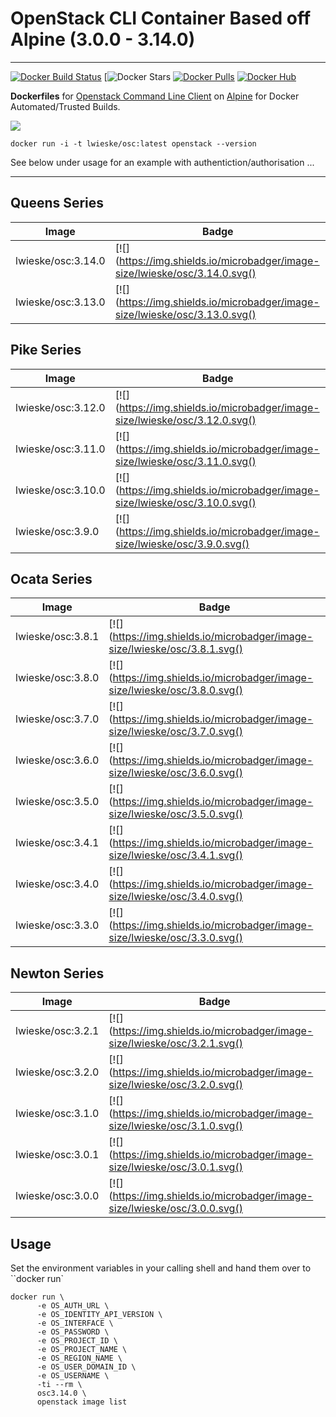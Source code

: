 # OpenStack CLI Container Based off Alpine (3.0.0 - 3.14.0)

---
[![Docker Build Status](https://img.shields.io/docker/build/lwieske/osc.svg)](https://hub.docker.com/r/lwieske/osc/builds/)
[![Docker Stars](https://img.shields.io/docker/stars/lwieske/osc.svg)
[![Docker Pulls](https://img.shields.io/docker/pulls/lwieske/osc.svg)](https://hub.docker.com/r/lwieske/osc/)
[![Docker Hub](https://img.shields.io/docker/pulls/lwieske/osc.svg?style=flat)](https://registry.hub.docker.com/u/lwieske/osc/)

**Dockerfiles** for [Openstack Command Line Client](https://docs.openstack.org/python-openstackclient/latest/) on [Alpine](https://registry.hub.docker.com/_/alpine/) for Docker Automated/Trusted Builds.

[![](https://images.microbadger.com/badges/image/lwieske/osc.svg)](https://microbadger.com/images/lwieske/osc)

```
docker run -i -t lwieske/osc:latest openstack --version
```

See below under usage for an example with authentiction/authorisation ...

***

## Queens Series
| Image | Badge |
| ----- | ----- |
| lwieske/osc:3.14.0 | [![](https://img.shields.io/microbadger/image-size/lwieske/osc/3.14.0.svg() | [![](https://img.shields.io/microbadger/layers/lwieske/osc/3.14.0.svg() |
| lwieske/osc:3.13.0 | [![](https://img.shields.io/microbadger/image-size/lwieske/osc/3.13.0.svg() | [![](https://img.shields.io/microbadger/layers/lwieske/osc/3.13.0.svg() |

## Pike Series

| Image | Badge |
| ----- | ----- |
| lwieske/osc:3.12.0 | [![](https://img.shields.io/microbadger/image-size/lwieske/osc/3.12.0.svg() | [![](https://img.shields.io/microbadger/layers/lwieske/osc/3.12.0.svg() |
| lwieske/osc:3.11.0 | [![](https://img.shields.io/microbadger/image-size/lwieske/osc/3.11.0.svg() | [![](https://img.shields.io/microbadger/layers/lwieske/osc/3.11.0.svg() |
| lwieske/osc:3.10.0 | [![](https://img.shields.io/microbadger/image-size/lwieske/osc/3.10.0.svg() | [![](https://img.shields.io/microbadger/layers/lwieske/osc/3.10.0.svg() |
| lwieske/osc:3.9.0 | [![](https://img.shields.io/microbadger/image-size/lwieske/osc/3.9.0.svg() | [![](https://img.shields.io/microbadger/layers/lwieske/osc/3.9.0.svg() |

## Ocata Series

| Image | Badge |
| ----- | ----- |
| lwieske/osc:3.8.1 | [![](https://img.shields.io/microbadger/image-size/lwieske/osc/3.8.1.svg() | [![](https://img.shields.io/microbadger/layers/lwieske/osc/3.8.1.svg() |
| lwieske/osc:3.8.0 | [![](https://img.shields.io/microbadger/image-size/lwieske/osc/3.8.0.svg() | [![](https://img.shields.io/microbadger/layers/lwieske/osc/3.8.0.svg() |
| lwieske/osc:3.7.0 | [![](https://img.shields.io/microbadger/image-size/lwieske/osc/3.7.0.svg() | [![](https://img.shields.io/microbadger/layers/lwieske/osc/3.7.0.svg() |
| lwieske/osc:3.6.0 | [![](https://img.shields.io/microbadger/image-size/lwieske/osc/3.6.0.svg() | [![](https://img.shields.io/microbadger/layers/lwieske/osc/3.6.0.svg() |
| lwieske/osc:3.5.0 | [![](https://img.shields.io/microbadger/image-size/lwieske/osc/3.5.0.svg() | [![](https://img.shields.io/microbadger/layers/lwieske/osc/3.5.0.svg() |
| lwieske/osc:3.4.1 | [![](https://img.shields.io/microbadger/image-size/lwieske/osc/3.4.1.svg() | [![](https://img.shields.io/microbadger/layers/lwieske/osc/3.4.1.svg() |
| lwieske/osc:3.4.0 | [![](https://img.shields.io/microbadger/image-size/lwieske/osc/3.4.0.svg() | [![](https://img.shields.io/microbadger/layers/lwieske/osc/3.4.0.svg() |
| lwieske/osc:3.3.0 | [![](https://img.shields.io/microbadger/image-size/lwieske/osc/3.3.0.svg() | [![](https://img.shields.io/microbadger/layers/lwieske/osc/3.3.0.svg() |

## Newton Series

| Image | Badge |
| ----- | ----- |
| lwieske/osc:3.2.1 | [![](https://img.shields.io/microbadger/image-size/lwieske/osc/3.2.1.svg() | [![](https://img.shields.io/microbadger/layers/lwieske/osc/3.2.1.svg() |
| lwieske/osc:3.2.0 | [![](https://img.shields.io/microbadger/image-size/lwieske/osc/3.2.0.svg() | [![](https://img.shields.io/microbadger/layers/lwieske/osc/3.2.0.svg() |
| lwieske/osc:3.1.0 | [![](https://img.shields.io/microbadger/image-size/lwieske/osc/3.1.0.svg() | [![](https://img.shields.io/microbadger/layers/lwieske/osc/3.1.0.svg() |
| lwieske/osc:3.0.1 | [![](https://img.shields.io/microbadger/image-size/lwieske/osc/3.0.1.svg() | [![](https://img.shields.io/microbadger/layers/lwieske/osc/3.0.1.svg() |
| lwieske/osc:3.0.0 | [![](https://img.shields.io/microbadger/image-size/lwieske/osc/3.0.0.svg() | [![](https://img.shields.io/microbadger/layers/lwieske/osc/3.0.0.svg() |

## Usage

Set the environment variables in your calling shell and hand them over to ``docker run`

```
docker run \
      -e OS_AUTH_URL \
      -e OS_IDENTITY_API_VERSION \
      -e OS_INTERFACE \
      -e OS_PASSWORD \
      -e OS_PROJECT_ID \
      -e OS_PROJECT_NAME \
      -e OS_REGION_NAME \
      -e OS_USER_DOMAIN_ID \
      -e OS_USERNAME \
      -ti --rm \
      osc3.14.0 \
      openstack image list
```
